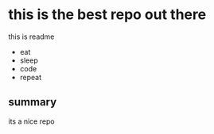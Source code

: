 # this is the best repo out there
this is readme
- eat
- sleep
- code
- repeat

## summary
its a nice repo  